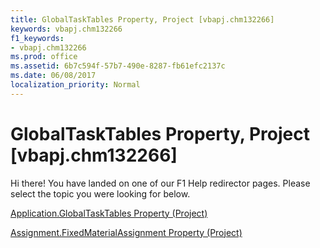 ```yaml
---
title: GlobalTaskTables Property, Project [vbapj.chm132266]
keywords: vbapj.chm132266
f1_keywords:
- vbapj.chm132266
ms.prod: office
ms.assetid: 6b7c594f-57b7-490e-8287-fb61efc2137c
ms.date: 06/08/2017
localization_priority: Normal
---
```



# GlobalTaskTables Property, Project [vbapj.chm132266]

Hi there! You have landed on one of our F1 Help redirector pages. Please select the topic you were looking for below.

[Application.GlobalTaskTables Property (Project)](http://msdn.microsoft.com/library/5ca768b2-2e0f-6889-a300-8e81130ba798%28Office.15%29.aspx)

[Assignment.FixedMaterialAssignment Property (Project)](http://msdn.microsoft.com/library/16593466-1d5e-27b3-110d-e5cfeb165355%28Office.15%29.aspx)


